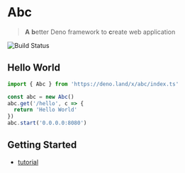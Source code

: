 # Abc

> **A** **b**etter Deno framework to **c**reate web application

![Build Status](https://api.travis-ci.org/zhmushan/abc.svg?branch=master)

## Hello World

```ts
import { Abc } from 'https://deno.land/x/abc/index.ts'

const abc = new Abc()
abc.get('/hello', c => {
  return 'Hello World'
})
abc.start('0.0.0.0:8080')
```

## Getting Started

- [tutorial](https://github.com/zhmushan/abc/wiki)
